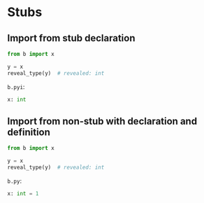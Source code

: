 # Stubs

## Import from stub declaration

```py
from b import x

y = x
reveal_type(y)  # revealed: int
```

`b.pyi`:

```pyi
x: int
```

## Import from non-stub with declaration and definition

```py
from b import x

y = x
reveal_type(y)  # revealed: int
```

`b.py`:

```py
x: int = 1
```
